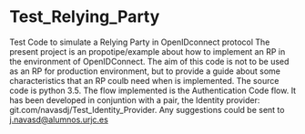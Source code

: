 # Test_Relying_Party
Test Code to simulate a Relying Party in OpenIDconnect protocol
The present project is an propotipe/example about how to implement an RP in the environment of OpenIDConnect.
The aim of this code is not to be used as an RP for production environment, but to provide a guide about some characteristics that an RP coulb need when is implemented.
The source code is python 3.5. 
The flow implemented is the Authentication Code flow. 
It has been developed in conjuntion with a pair, the Identity provider: git.com/navasdj/Test_Identity_Provider. 
Any suggestions could be sent to j.navasd@alumnos.urjc.es
